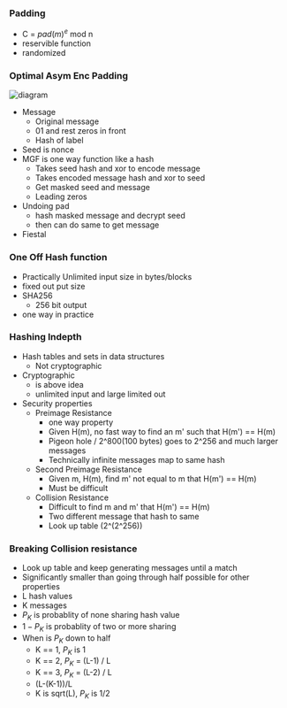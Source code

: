 

### Padding 
- C = $pad(m)^e$ mod n
- reservible function
- randomized


### Optimal Asym Enc Padding
![diagram](./diagram_padding.png)
- Message
    - Original message
    - 01 and rest zeros in front
    - Hash of label     
- Seed is nonce 
- MGF is one way function like a hash
    - Takes seed hash and xor to encode message
    - Takes encoded message hash and xor to seed
    - Get masked seed and message
    - Leading zeros
- Undoing pad
    - hash masked message and decrypt seed
    - then can do same to get message
- Fiestal

### One Off Hash function
- Practically Unlimited input size in bytes/blocks
- fixed out put size 
- SHA256
    - 256 bit output
- one way in practice


### Hashing Indepth
- Hash tables and sets in data structures
    - Not cryptographic
- Cryptographic
    - is above idea 
    - unlimited input and large limited out
- Security properties
    - Preimage Resistance
        - one way property
        - Given H(m), no fast way to find an m' such that H(m') == H(m)
        - Pigeon hole / 2^800(100 bytes) goes to 2^256 and much larger messages
        - Technically infinite messages map to same hash
    - Second Preimage Resistance
        - Given m, H(m), find m' not equal to m that H(m') == H(m)
        - Must be difficult
    - Collision Resistance
        - Difficult to find m and m' that H(m') == H(m)
        - Two different message that hash to same
        - Look up table (2^(2^256))


### Breaking Collision resistance
- Look up table and keep generating messages until a match
- Significantly smaller than going through half possible for other properties
- L hash values
- K messages
- $P_K$ is probablity of none sharing hash value
- $1 - P_K$ is probablity of two or more sharing
- When is $P_K$ down to half
    - K == 1, $P_K$ is 1 
    - K == 2, $P_K$ = (L-1) / L
    - K == 3, $P_K$ = (L-2) / L
    - (L-(K-1))/L
    - K is sqrt(L), $P_K$ is 1/2



